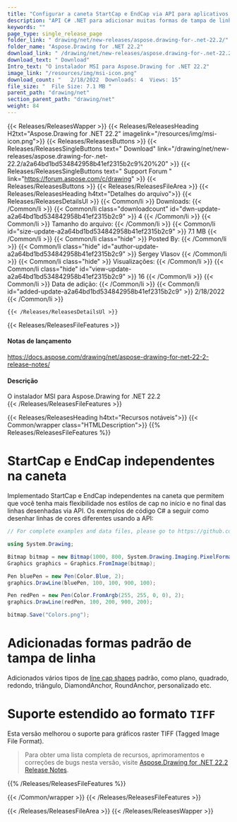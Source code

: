 ```yaml
---
title: "Configurar a caneta StartCap e EndCap via API para aplicativos C#, ASP.NET"
description: "API C# .NET para adicionar muitas formas de tampa de linha, como plana, quadrada, redonda, triangular, etc. Suporte aprimorado para gráficos raster TIFF (Tagged Image File Format)."
keywords: ""
page_type: single_release_page
folder_link: " drawing/net/new-releases/aspose.drawing-for-.net-22.2/"
folder_name: "Aspose.Drawing for .NET 22.2"
download_link: " /drawing/net/new-releases/aspose.drawing-for-.net-22.2/a2a64bd1bd534842958b41ef2315b2c9"
download_text: " Download"
Intro_text: "O instalador MSI para Aspose.Drawing for .NET 22.2"
image_link: "/resources/img/msi-icon.png"
download_count: "   2/18/2022  Downloads: 4  Views: 15"
file_size: "  File Size: 7.1 MB "
parent_path: "drawing/net"
section_parent_path: "drawing/net"
weight: 84
---
```


{{< Releases/ReleasesWapper >}}
{{< Releases/ReleasesHeading H2txt="Aspose.Drawing for .NET 22.2" imagelink="/resources/img/msi-icon.png">}}
{{< Releases/ReleasesButtons >}}
{{< Releases/ReleasesSingleButtons text=" Download" link="/drawing/net/new-releases/aspose.drawing-for-.net-22.2/a2a64bd1bd534842958b41ef2315b2c9%20%20" >}}
{{< Releases/ReleasesSingleButtons text=" Support Forum " link="https://forum.aspose.com/c/drawing" >}}
{{< Releases/ReleasesButtons >}}
{{< Releases/ReleasesFileArea >}}
{{< Releases/ReleasesHeading h4txt="Detalhes do arquivo">}}
{{< Releases/ReleasesDetailsUl >}}
{{< Common/li >}} Downloads: {{< /Common/li >}}
{{< Common/li class="downloadcount" id="dwn-update-a2a64bd1bd534842958b41ef2315b2c9" >}} 4 {{< /Common/li >}}
{{< Common/li >}} Tamanho do arquivo: {{< /Common/li >}}
{{< Common/li id="size-update-a2a64bd1bd534842958b41ef2315b2c9" >}} 7.1 MB {{< /Common/li >}}
{{< Common/li  class="hide" >}} Posted By: {{< /Common/li >}}
{{< Common/li class="hide" id="author-update-a2a64bd1bd534842958b41ef2315b2c9" >}} Sergey Vlasov {{< /Common/li >}}
{{< Common/li class="hide" >}} Visualizações: {{< /Common/li >}}
{{< Common/li class="hide" id="view-update-a2a64bd1bd534842958b41ef2315b2c9" >}} 16 {{< /Common/li >}}
{{< Common/li >}} Data de adição: {{< /Common/li >}}
{{< Common/li id="added-update-a2a64bd1bd534842958b41ef2315b2c9" >}} 2/18/2022 {{< /Common/li >}}

    {{< /Releases/ReleasesDetailsUl >}}

{{< Releases/ReleasesFileFeatures >}}
<h4>Notas de lançamento</h4><div> <a href="https://docs.aspose.com/drawing/net/aspose-drawing-for-net-22-2-release-notes/">https://docs.aspose.com/drawing/net/aspose-drawing-for-net-22-2-release-notes/</a></div><h4> Descrição</h4><div class="HTMLDescription"> O instalador MSI para Aspose.Drawing for .NET 22.2</div>
{{< /Releases/ReleasesFileFeatures >}}

{{< Releases/ReleasesHeading h4txt="Recursos notáveis">}}
{{< Common/wrapper class="HTMLDescription">}}
{{% Releases/ReleasesFileFeatures %}}

# StartCap e EndCap independentes na caneta

Implementado StartCap e EndCap independentes na caneta que permitem que você tenha mais flexibilidade nos estilos de cap no início e no final das linhas desenhadas via API. Os exemplos de código C# a seguir como desenhar linhas de cores diferentes usando a API:

```csharp
// For complete examples and data files, please go to https://github.com/aspose-drawing/Aspose.Drawing-for-.NET

using System.Drawing;

Bitmap bitmap = new Bitmap(1000, 800, System.Drawing.Imaging.PixelFormat.Format32bppPArgb);
Graphics graphics = Graphics.FromImage(bitmap);

Pen bluePen = new Pen(Color.Blue, 2);
graphics.DrawLine(bluePen, 100, 100, 900, 100);

Pen redPen = new Pen(Color.FromArgb(255, 255, 0, 0), 2);
graphics.DrawLine(redPen, 100, 200, 900, 200);

bitmap.Save("Colors.png");
```

# Adicionadas formas padrão de tampa de linha

Adicionados vários tipos de [line cap shapes](https://reference.aspose.com/drawing/net/system.drawing.drawing2d/linecap/) padrão, como plano, quadrado, redondo, triângulo, DiamondAnchor, RoundAnchor, personalizado etc.

# Suporte estendido ao formato `TIFF`

Esta versão melhorou o suporte para gráficos raster TIFF (Tagged Image File Format).

> Para obter uma lista completa de recursos, aprimoramentos e correções de bugs nesta versão, visite [Aspose.Drawing for .NET 22.2 Release Notes](https://docs.aspose.com/drawing/net/aspose-drawing-for-net-22-2-release-notes/).

{{% /Releases/ReleasesFileFeatures %}}

{{< /Common/wrapper >}}
{{< /Releases/ReleasesFileFeatures >}}

{{< /Releases/ReleasesFileArea >}}
{{< /Releases/ReleasesWapper >}}

